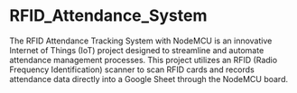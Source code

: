 # RFID_Attendance_System
The RFID Attendance Tracking System with NodeMCU is an innovative Internet of Things (IoT) project designed to streamline and automate attendance management processes. This project utilizes an RFID (Radio Frequency Identification) scanner to scan RFID cards and records attendance data directly into a Google Sheet through the NodeMCU board.

